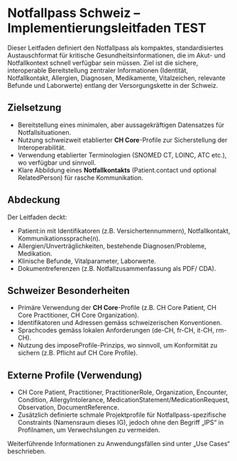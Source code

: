# Notfallpass Schweiz – Implementierungsleitfaden TEST

Dieser Leitfaden definiert den Notfallpass als kompaktes, standardisiertes Austauschformat für kritische Gesundheitsinformationen, die im Akut- und Notfallkontext schnell verfügbar sein müssen. Ziel ist die sichere, interoperable Bereitstellung zentraler Informationen (Identität, Notfallkontakt, Allergien, Diagnosen, Medikamente, Vitalzeichen, relevante Befunde und Laborwerte) entlang der Versorgungskette in der Schweiz.

## Zielsetzung
- Bereitstellung eines minimalen, aber aussagekräftigen Datensatzes für Notfallsituationen.
- Nutzung schweizweit etablierter **CH Core**-Profile zur Sicherstellung der Interoperabilität.
- Verwendung etablierter Terminologien (SNOMED CT, LOINC, ATC etc.), wo verfügbar und sinnvoll.
- Klare Abbildung eines **Notfallkontakts** (Patient.contact und optional RelatedPerson) für rasche Kommunikation.

## Abdeckung
Der Leitfaden deckt:
- Patient:in mit Identifikatoren (z.B. Versichertennummern), Notfallkontakt, Kommunikationssprache(n).
- Allergien/Unverträglichkeiten, bestehende Diagnosen/Probleme, Medikation.
- Klinische Befunde, Vitalparameter, Laborwerte.
- Dokumentreferenzen (z.B. Notfallzusammenfassung als PDF/ CDA).

## Schweizer Besonderheiten
- Primäre Verwendung der **CH Core**-Profile (z.B. CH Core Patient, CH Core Practitioner, CH Core Organization).
- Identifikatoren und Adressen gemäss schweizerischen Konventionen.
- Sprachcodes gemäss lokalen Anforderungen (de-CH, fr-CH, it-CH, rm-CH).
- Nutzung des imposeProfile-Prinzips, wo sinnvoll, um Konformität zu sichern (z.B. Pflicht auf CH Core Profile).

## Externe Profile (Verwendung)
- CH Core Patient, Practitioner, PractitionerRole, Organization, Encounter, Condition, AllergyIntolerance, MedicationStatement/MedicationRequest, Observation, DocumentReference.
- Zusätzlich definierte schmale Projektprofile für Notfallpass-spezifische Constraints (Namensraum dieses IG), jedoch ohne den Begriff „IPS“ in Profilnamen, um Verwechslungen zu vermeiden.

Weiterführende Informationen zu Anwendungsfällen sind unter „Use Cases“ beschrieben.

